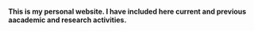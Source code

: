 **This is my personal website. I have included here current and previous aacademic and research activities.**
